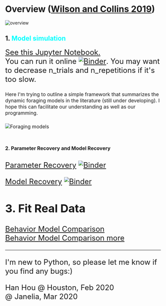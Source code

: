 # Overview ([Wilson and Collins 2019](https://elifesciences.org/articles/49547))
![overview](https://github.com/hanhou/Dynamic-Foraging/blob/master/figures/overview.png)

## 1. <font color = 'cyan'>Model simulation</font>
<font size=5> [See this Jupyter Notebook.](https://nbviewer.jupyter.org/github/hanhou/Dynamic-Foraging/blob/master/Foraging_Testbed.ipynb)<br>
You can run it online [![Binder](https://mybinder.org/badge_logo.svg)](https://mybinder.org/v2/gh/hanhou/Dynamic-Foraging/master?filepath=%2FForaging_Testbed.ipynb). You may want to decrease n_trials and n_repetitions if it's too slow.
  
<font size=3>Here I'm trying to outline  a simple framework that summarizes the dynamic foraging models in the literature (still under developing). I hope this can facilitate our understanding as well as our programming.

![Foraging models](https://github.com/hanhou/Dynamic-Foraging/blob/master/figures/Models.png)


## 2. Parameter Recovery and Model Recovery</font>
<font size=5> [Parameter Recovery](https://nbviewer.jupyter.org/github/hanhou/Dynamic-Foraging/blob/master/Parameter_recovery.ipynb)
  [![Binder](https://mybinder.org/badge_logo.svg)](https://mybinder.org/v2/gh/hanhou/Dynamic-Foraging/master?filepath=%2FParameter_recovery.ipynb)
  
[Model Recovery](https://nbviewer.jupyter.org/github/hanhou/Dynamic-Foraging/blob/master/Model_Recovery.ipynb)
[![Binder](https://mybinder.org/badge_logo.svg)](https://mybinder.org/v2/gh/hanhou/Dynamic-Foraging/master?filepath=%2FModel_Recovery.ipynb)

## 3. Fit Real Data
[Behavior Model Comparison](https://nbviewer.jupyter.org/github/hanhou/Dynamic-Foraging/blob/master/Behavior_Model_Comparison.ipynb)<br>
[Behavior Model Comparison more](https://nbviewer.jupyter.org/github/hanhou/Dynamic-Foraging/blob/master/Behavior_Model_Comparison_more.ipynb)

---
I'm new to Python, so please let me know if you find any bugs:)

Han Hou @ Houston, Feb 2020<br>
@ Janelia, Mar 2020
